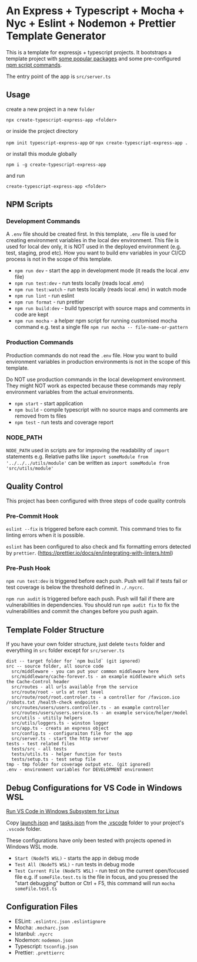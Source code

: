 # An Express + Typescript + Mocha + Nyc + Eslint + Nodemon + Prettier Template Generator

This is a template for expressjs + typescript projects. It bootstraps a template project with [some popular packages](#Configuration-Files) and some pre-configured [npm script commands](#NPM-Scripts).

The entry point of the app is `src/server.ts`

## Usage

create a new project in a new `folder`

`npx create-typescript-express-app <folder>`

or inside the project directory

`npm init typescript-express-app` or `npx create-typescript-express-app .`

or install this module globally

`npm i -g create-typescript-express-app`

and run

`create-typescript-express-app <folder>`

## NPM Scripts

### Development Commands

A `.env` file should be created first. In this template, `.env` file is used for creating environment variables in the local dev environment. This file is used for local dev only, it is NOT used in the deployed environment (e.g. test, staging, prod etc). How you want to build env variables in your CI/CD process is not in the scope of this template.

- `npm run dev` - start the app in development mode (it reads the local .env file)
- `npm run test:dev` - run tests locally (reads local .env)
- `npm run test:watch` - run tests locally (reads local .env) in watch mode
- `npm run lint` - run eslint
- `npm run format` - run prettier
- `npm run build:dev` - build typescript with source maps and comments in code are kept
- `npm run mocha` - a helper npm script for running customised mocha command e.g. test a single file `npm run mocha -- file-name-or-pattern`

### Production Commands

Production commands do not read the `.env` file. How you want to build environment variables in production environments is not in the scope of this template.

Do NOT use production commands in the local development environment. They might NOT work as expected because these commands may reply environment variables from the actual environments.

- `npm start` - start application
- `npm build` - compile typescript with no source maps and comments are removed from ts files
- `npm test` - run tests and coverage report

### NODE_PATH

`NODE_PATH` used in scripts are for improving the readability of `import` statements e.g. Relative paths like `import someModule from '../../../utils/module'` can be written as `import someModule from 'src/utils/module'`

## Quality Control

This project has been configured with three steps of code quality controls

### Pre-Commit Hook

`eslint --fix` is triggered before each commit. This command tries to fix linting errors when it is possible.

`eslint` has been configured to also check and fix formatting errors detected by `prettier`. (https://prettier.io/docs/en/integrating-with-linters.html)

### Pre-Push Hook

`npm run test:dev` is triggered before each push. Push will fail if tests fail or test coverage is below the threshold defined in `./.nycrc`.

`npm run audit` is triggered before each push. Push will fail if there are vulnerabilities in dependencies. You should run `npm audit fix` to fix the vulnerabilities and commit the changes before you push again.

## Template Folder Structure

If you have your own folder structure, just delete `tests` folder and everything in `src` folder except for `src/server.ts`

```
dist -- target folder for `npm build` (git ignored)
src -- source folder, all source code
  src/middleware - you can put your common middleware here
  src/middleware/cache-forever.ts - an example middleware which sets the Cache-Control header
  src/routes - all urls available from the service
  src/route/root - urls at root level
  src/route/root/root.controler.ts - a controller for /favicon.ico /robots.txt /health-check endpoints
  src/routes/users/users.controller.ts - an example controller
  src/routes/users/users.service.ts - an example service/helper/model
  src/utils - utitily helpers
  src/utils/loggers.ts - winston logger
  src/app.ts - creats an express object
  src/config.ts - configuraiton file for the app
  src/server.ts - start the http server
tests - test related files
  tests/src - all tests
  tests/utils.ts - helper function for tests
  tests/setup.ts - test setup file
tmp - tmp folder for coverage output etc. (git ignored)
.env - environment variables for DEVELOPMENT environment
```

## Debug Configurations for VS Code in Windows WSL

[Run VS Code in Windows Subsystem for Linux](https://code.visualstudio.com/remote-tutorials/wsl/run-in-wsl)

Copy [launch.json](.vscode/launch.json) and [tasks.json](.vscode/tasks.json) from the [.vscode](.vscode) folder to your project's `.vscode` folder.

These configurations have only been tested with projects opened in Windows WSL mode.

- `Start (NodeTS WSL)` - starts the app in debug mode
- `Test All (NodeTS WSL)` - run tests in debug mode
- `Test Current File (NodeTS WSL)` - run test on the current open/focused file e.g. if `someFile.test.ts` is the file in focus, and you pressed the "start debugging" button or Ctrl + F5, this command will run `mocha someFile.test.ts`

## Configuration Files

- ESLint: `.eslintrc.json` `.eslintignore`
- Mocha: `.mocharc.json`
- Istanbul: `.nycrc`
- Nodemon: `nodemon.json`
- Typescript: `tsconfig.json`
- Prettier: `.prettierrc`
